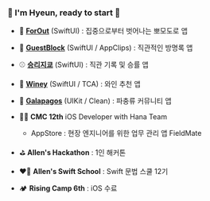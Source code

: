 ### 💫 I'm Hyeun, ready to start 
* 👻 [**ForOut**](https://github.com/DeveloperAcademy-POSTECH/2024-MC3-A16-PalangPalang) (SwiftUI) : 집중으로부터 벗어나는 뽀모도로 앱 
* 🤖 [**GuestBlock**](https://github.com/DeveloperAcademy-POSTECH/2024-NC2-A46-App-Clips) (SwiftUI / AppClips) : 직관적인 방명록 앱 
* ⚾️ [**승리지쿄**](https://github.com/DeveloperAcademy-POSTECH/2024-MC2-A11-YANOLJA) (SwiftUI) : 직관 기록 및 승률 앱 
* 🍷 [**Winey**](https://github.com/AdultOfNineteen/WINEY-iOS) (SwiftUI / TCA) : 와인 추천 앱
* 🦎 [**Galapagos**](https://github.com/BusyModernPeople/Galapagos-iOS) (UIKit / Clean) : 파충류 커뮤니티 앱
* 👩‍💻 **CMC 12th** iOS Developer with Hana Team
  * AppStore : 현장 엔지니어를 위한 업무 관리 앱 FieldMate
* ⛳️ **Allen's Hackathon** : 1인 해커톤

* ❤️‍🔥 **Allen's Swift School** : Swift 문법 스쿨 12기


* 🏕️ **Rising Camp 6th** : iOS 수료
